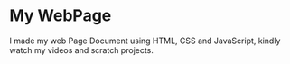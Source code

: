 # My WebPage
I made my web Page Document using HTML, CSS and JavaScript, kindly watch my videos and scratch projects.

